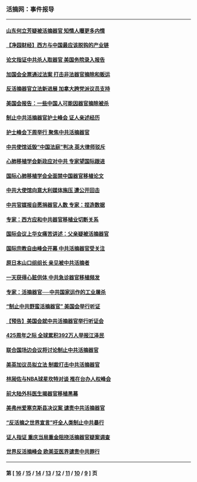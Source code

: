 ### 活摘网：事件报导
---
#### [山东何立芳疑被活摘器官 知情人曝更多内情](../../pages/nf5877/n14047530.md?08240430) 
#### [【净园财经】西方与中国最应该脱钩的产业链](../../pages/nf5877/n14016113.md?08240430) 
#### [论文指证中共杀人取器官 美国务院录入报告](../../pages/nf5877/n13999890.md?08240430) 
#### [加国会全票通过法案 打击非法器官摘除和贩运](../../pages/nf5877/n13884924.md?08240430) 
#### [反活摘器官立法新进展 加拿大跨党派议员支持](../../pages/nf5877/n13876061.md?08240430) 
#### [美国会报告：一些中国人可能因器官摘除被杀](../../pages/nf5877/n13867964.md?08240430) 
#### [制止中共活摘器官护士峰会 证人亲述经历](../../pages/nf5877/n13859007.md?08240430) 
#### [护士峰会下周举行 聚焦中共活摘器官](../../pages/nf5877/n13855418.md?08240430) 
#### [中共使馆诋毁“中国法庭”判决 英大律师驳斥](../../pages/nf5877/n13833945.md?08240430) 
#### [心肺移植学会新政应对中共 专家望国际跟进](../../pages/nf5877/n13829043.md?08240430) 
#### [国际心肺移植学会全面禁中国器官移植论文](../../pages/nf5877/n13827785.md?08240430) 
#### [中共大使馆向意大利媒体施压 遭公开回击](../../pages/nf5877/n13826038.md?08240430) 
#### [中共官媒报自愿捐器官人数 专家：捏造数据](../../pages/nf5877/n13814130.md?08240430) 
#### [专家：西方应和中共器官移植业切断关系](../../pages/nf5877/n13772828.md?08240430) 
#### [国际会议上华女痛苦讲述：父亲疑被活摘器官](../../pages/nf5877/n13771583.md?08240430) 
#### [国际宗教自由峰会开幕 中共活摘器官受关注](../../pages/nf5877/n13769995.md?08240430) 
#### [原日本山口组组长 亲见被中共活摘者](../../pages/nf5877/n13767360.md?08240430) 
#### [一天获得心脏供体 中共急诊器官移植频发](../../pages/nf5877/n13764689.md?08240430) 
#### [专家：活摘器官──中共国家运作的工业屠杀](../../pages/nf5877/n13761178.md?08240430) 
#### [“制止中共野蛮活摘器官” 美国会举行听证](../../pages/nf5877/n13735831.md?08240430) 
#### [【预告】美国会就中共活摘器官举行听证会](../../pages/nf5877/n13732843.md?08240430) 
#### [425周年之际 全球累积392万人举报江泽民](../../pages/nf5877/n13719232.md?08240430) 
#### [联合国场边会议将讨论制止中共活摘器官](../../pages/nf5877/n13656361.md?08240430) 
#### [美英加议员拟立法 制裁打击中共活摘器官](../../pages/nf5877/n13430251.md?08240430) 
#### [林昶佐与NBA球星坎特对谈 推在台办人权峰会](../../pages/nf5877/n13414467.md?08240430) 
#### [前大陆外科医生揭器官移植黑幕](../../pages/nf5877/n13401416.md?08240430) 
#### [美弗州爱塞克斯县决议案 谴责中共活摘器官](../../pages/nf5877/n13320919.md?08240430) 
#### [“反活摘之世界宣言”吁全人类制止中共暴行](../../pages/nf5877/n13259730.md?08240430) 
#### [证人指证 重庆当局重金阻挠活摘器官疑案调查](../../pages/nf5877/n13259127.md?08240430) 
#### [世界反活摘峰会 欧美亚医界谴责中共罪行](../../pages/nf5877/n13253550.md?08240430) 

---
#### 第 [ [16](./16.md?08240430) / [15](./15.md?08240430) / [14](./14.md?08240430) / [13](./13.md?08240430) / [12](./12.md?08240430) / [11](./11.md?08240430) / [10](./10.md?08240430) / [9](./9.md?08240430) ] 页
